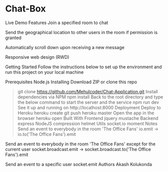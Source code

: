 # Chat-Box
Live Demo
Features
Join a specified room to chat

Send the geographical location to other users in the room if permission is granted

Automatically scroll down upon receiving a new message

Responsive web design (RWD)

Getting Started
Follow the instructions below to set up the environment and run this project on your local machine

Prerequisites
Node.js
Installing
Download ZIP or clone this repo
> git clone https://github.com/Mehulcoder/Chat-Application.git
Install dependencies via NPM
> npm install
Back to the root directory and type the below command to start the server and the service
> npm run dev
See it up and running on http://localhost:8000
Deployment
Deploy to Heroku
> heroku create
> git push heroku master
Open the app in the browser
> heroku open
Built With
Frontend
jquery
mustache
Backend
express
NodeJS
compression
helmet
Utils
socket.io
moment
Notes
Send an event to everybody in the room 'The Office Fans'
io.emit -> io.to('The Office Fans').emit

Send an event to everybody in the room 'The Office Fans' except for the current user
socket.broadcast.emit -> socket.broadcast.to('The Office Fans').emit

Send an event to a specific user
socket.emit
Authors
Akash Kolukonda
